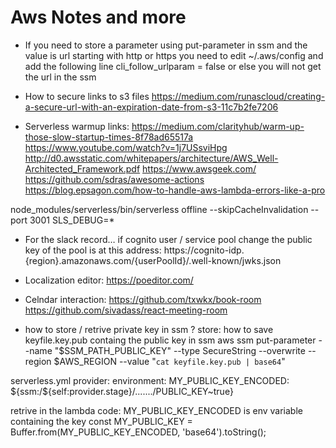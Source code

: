 # Aws Notes and more

* If you need to store a parameter using put-parameter in ssm and the value is url starting with http or https you need to edit ~/.aws/config and add the following line cli_follow_urlparam = false
or else you will not get the url in the ssm

* How to secure links to s3 files https://medium.com/runascloud/creating-a-secure-url-with-an-expiration-date-from-s3-11c7b2fe7206

* Serverless warmup links:
https://medium.com/clarityhub/warm-up-those-slow-startup-times-8f78ad65517a
https://www.youtube.com/watch?v=1j7USsviHpg
http://d0.awsstatic.com/whitepapers/architecture/AWS_Well-Architected_Framework.pdf
https://www.awsgeek.com/
https://github.com/sdras/awesome-actions
https://blog.epsagon.com/how-to-handle-aws-lambda-errors-like-a-pro

node_modules/serverless/bin/serverless offline --skipCacheInvalidation --port 3001
SLS_DEBUG=*

* For the slack record… if cognito user / service pool change the public key of the pool is at this address:
https://cognito-idp.{region}.amazonaws.com/{userPoolId}/.well-known/jwks.json

* Localization editor: https://poeditor.com/

* Celndar interaction:
https://github.com/txwkx/book-room
https://github.com/sivadass/react-meeting-room

* how to store / retrive private key in ssm ?
store:
how to save keyfile.key.pub containg the public key in ssm
aws ssm put-parameter --name "$SSM_PATH_PUBLIC_KEY" --type SecureString --overwrite --region $AWS_REGION --value "`cat keyfile.key.pub | base64`"

serverless.yml
provider:
  environment:
     MY_PUBLIC_KEY_ENCODED: ${ssm:/${self:provider.stage}/......./PUBLIC_KEY~true}

retrive in the lambda code:
MY_PUBLIC_KEY_ENCODED is env variable containing the key
const MY_PUBLIC_KEY = Buffer.from(MY_PUBLIC_KEY_ENCODED, 'base64').toString();

